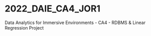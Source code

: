 # 2022_DAIE_CA4_JOR1
Data Analytics for Immersive Environments - CA4 - RDBMS &amp; Linear Regression Project
